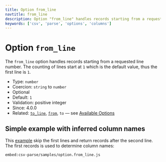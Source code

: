 ```yaml
---
title: Option from_line
navtitle: from_line
description: Option "from_line" handles records starting from a requested line number.
keywords: ['csv', 'parse', 'options', 'columns']
---
```


# Option `from_line`

The `from_line` option handles records starting from a requested line number. The counting of lines start at `1` which is the default value, thus the first line is `1`.

* Type: `number`
* Coercion: `string` to `number`
* Optional
* Default: `1`
* Validation: positive integer
* Since: 4.0.0
* Related: [`to_line`](/parse/options/to_line/), [`from`](/parse/options/from/), `to` &mdash; see [Available Options](/parse/options/#available-options)

## Simple example with inferred column names

This [example](https://github.com/adaltas/node-csv/blob/master/packages/csv-parse/samples/option.from_line.js) skip the first lines and return records after the second line. The first records is used to determine column names:

`embed:csv-parse/samples/option.from_line.js`
